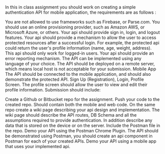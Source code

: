 In this in class assignment you should work on creating a simple authentication API for mobile application, the requirements are as follows :

You are not allowed to use frameworks such as Firebase, or Parse.com. 
You should use an online provisioning provider, such as Amazon AWS, or Microsoft Azure, or others.
Your api should provide sign in, login, and logout features.
Your api should provide a mechanism to allow the user to access protected resources after a successful login. For example, the protected api could return the user's profile information (name, age, weight, address). This api should only work for logged-in users.
Your api should provide an error reporting mechanism.
The API can be implemented using any language of your choice. 
The API should be deployed on a remote server, which means local host is not acceptable for your submission.
Mobile App
The API should be connected to the mobile application, and should also demonstrate the protected API.
Sign Up (Registration), Login, Profile Screen.
The profile screen should allow the user to view and edit their profile information.
Submission should include:

Create a Github or Bitbucket repo for the assignment.
Push your code to the created repo. Should contain both the mobile and web code. 
On the same repo create a wiki page describing your api design and implementation. The wiki page should describe the API routes, DB Schema and all the assumptions required to provide authentication. In addition describe any data that is stored on the device or on the server.
Include the Postman file in the repo.
Demo your API using the Postman Chrome Plugin. The API should be demonstrated using Postman, you should create an api component in Postman for each of your created APIs.
Demo your API using a mobile app that uses your implemented api.
